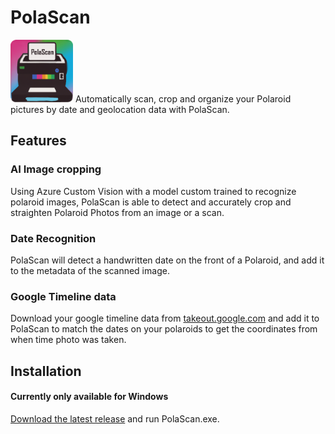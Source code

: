 # PolaScan
<img src="./PolaScan.App/Resources/AppIcon/logo.png" alt="Logo" style="width:100px;margin: auto"/>
Automatically scan, crop and organize your Polaroid pictures by date and geolocation data with PolaScan. 

## Features

### AI Image cropping
Using Azure Custom Vision with a model custom trained to recognize polaroid images, PolaScan is able to detect and accurately crop and straighten Polaroid Photos from an image or a scan.

### Date Recognition
PolaScan will detect a handwritten date on the front of a Polaroid, and add it to the metadata of the scanned image.

### Google Timeline data
 Download your google timeline data from [takeout.google.com](https://takeout.google.com) and add it to PolaScan to match the dates on your polaroids to get the coordinates from when time photo was taken.
 
## Installation
#### Currently only available for Windows
[Download the latest release](https://github.com/matslb/PolaScan/releases) and run PolaScan.exe.
